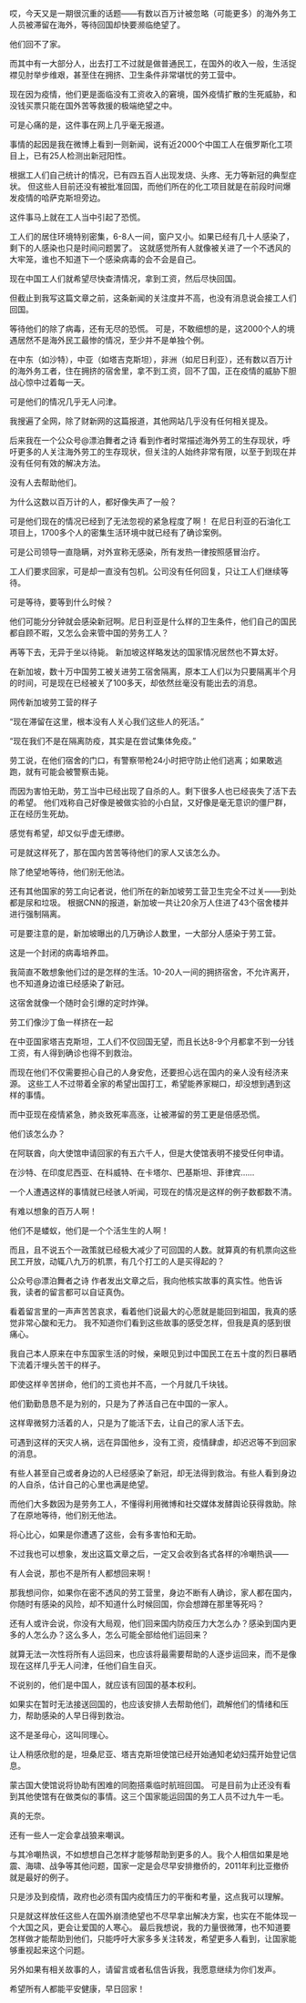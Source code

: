 哎，今天又是一期很沉重的话题——有数以百万计被忽略（可能更多）的海外务工人员被滞留在海外，等待回国却快要濒临绝望了。

他们回不了家。

而其中有一大部分人，出去打工不过就是做普通民工，在国外的收入一般，生活捉襟见肘举步维艰，甚至住在拥挤、卫生条件非常堪忧的劳工营中。

现在因为疫情，他们更是面临没有工资收入的窘境，国外疫情扩散的生死威胁，和没钱买票只能在国外苦等救援的极端绝望之中。

可是心痛的是，这件事在网上几乎毫无报道。

事情的起因是我在微博上看到一则新闻，说有近2000个中国工人在俄罗斯化工项目上，已有25人检测出新冠阳性。

根据工人们自己统计的情况，已有四五百人出现发烧、头疼、无力等新冠的典型症状。 但这些人目前还没有被批准回国，而他们所在的化工项目就是在前段时间爆发疫情的哈萨克斯坦旁边。

这件事马上就在工人当中引起了恐慌。

工人们的居住环境特别密集，6-8人一间，窗户又小。如果已经有几十人感染了，剩下的人感染也只是时间问题罢了。 这就感觉所有人就像被关进了一个不透风的大牢笼，谁也不知道下一个感染病毒的会不会是自己。

现在中国工人们就希望尽快查清情况，拿到工资，然后尽快回国。

但截止到我写这篇文章之前，这条新闻的关注度并不高，也没有消息说会接工人们回国。

等待他们的除了病毒，还有无尽的恐慌。 可是，不敢细想的是，这2000个人的境遇居然不是海外民工最惨的情况，至少并不是单独个例。

在中东（如沙特），中亚（如塔吉克斯坦），非洲（如尼日利亚），还有数以百万计的海外务工者，住在拥挤的宿舍里，拿不到工资，回不了国，正在疫情的威胁下胆战心惊中过着每一天。

可是他们的情况几乎无人问津。

我搜遍了全网，除了财新网的这篇报道，其他网站几乎没有任何相关提及。

后来我在一个公众号@漂泊舞者之诗 看到作者时常描述海外劳工的生存现状，呼吁更多的人关注海外劳工的生存现状，但关注的人始终非常有限，以至于到现在并没有任何有效的解决方法。

没有人去帮助他们。

为什么这数以百万计的人，都好像失声了一般？

可是他们现在的情况已经到了无法忽视的紧急程度了啊！ 在尼日利亚的石油化工项目上，1700多个人的密集生活环境中就已经有了确诊案例。

可是公司领导一直隐瞒，对外宣称无感染，所有发热一律按照感冒治疗。

工人们要求回家，可是却一直没有包机。公司没有任何回复，只让工人们继续等待。

可是等待，要等到什么时候？

他们可能分分钟就会感染新冠啊。尼日利亚是什么样的卫生条件，他们自己的国民都自顾不暇，又怎么会来管中国的劳务工人？

再等下去，无异于坐以待毙。 新加坡这样略发达的国家情况居然也不算太好。

在新加坡，数十万中国劳工被关进劳工宿舍隔离，原本工人们以为只要隔离半个月的时间，可是现在已经被关了100多天，却依然丝毫没有能出去的消息。

网传新加坡劳工营的样子

“现在滞留在这里，根本没有人关心我们这些人的死活。”

“现在我们不是在隔离防疫，其实是在尝试集体免疫。”

劳工说，在他们宿舍的门口，有警察带枪24小时把守防止他们逃离；如果敢逃跑，就有可能会被警察击毙。

而因为害怕无助，劳工当中已经出现了自杀的人。剩下很多人也已经丧失了活下去的希望。 他们戏称自己好像是被做实验的小白鼠，又好像是毫无意识的僵尸群，正在经历生死劫。

感觉有希望，却又似乎虚无缥缈。

可是就这样死了，那在国内苦苦等待他们的家人又该怎么办。

除了绝望地等待，他们别无他法。

还有其他国家的劳工向记者说，他们所在的新加坡劳工营卫生完全不过关——到处都是尿和垃圾。 根据CNN的报道，新加坡一共让20余万人住进了43个宿舍楼并进行强制隔离。

可是要注意的是，新加坡曝出的几万确诊人数里，一大部分人感染于劳工营。

这是一个封闭的病毒培养皿。

我简直不敢想象他们过的是怎样的生活。10-20人一间的拥挤宿舍，不允许离开，也不知道身边谁已经感染了新冠。

这宿舍就像一个随时会引爆的定时炸弹。

劳工们像沙丁鱼一样挤在一起

在中亚国家塔吉克斯坦，工人们不仅回国无望，而且长达8-9个月都拿不到一分钱工资，有人得到确诊也得不到救治。

而现在他们不仅需要担心自己的人身安危，还要担心远在国内的亲人没有经济来源。 这些工人不过带着全家的希望出国打工，希望能养家糊口，却没想到遇到这样的事情。

而中亚现在疫情紧急，肺炎致死率高涨，让被滞留的劳工更是倍感恐慌。

他们该怎么办？

在阿联酋，向大使馆申请回家的有五六千人，但是大使馆表明不接受任何申请。

在沙特、在印度尼西亚、在科威特、在卡塔尔、巴基斯坦、菲律宾……

一个人遭遇这样的事情就已经骇人听闻，可现在的情况是这样的例子数都数不清。

有难以想象的百万人啊！

他们不是蝼蚁，他们是一个个活生生的人啊！

而且，且不说五个一政策就已经极大减少了可回国的人数。就算真的有机票向这些民工开放，动辄八九万的机票，有几个打工的人是买得起的？ 

公众号@漂泊舞者之诗 作者发出文章之后，我向他核实故事的真实性。他告诉我，读者的留言都可以自证真伪。

看着留言里的一声声苦苦哀求，看着他们说最大的心愿就是能回到祖国，我真的感觉非常心酸和无力。  我不知道你们看到这些故事的感受怎样，但我是真的感到很痛心。

我自己本人原来在中东国家生活的时候，亲眼见到过中国民工在五十度的烈日暴晒下流着汗埋头苦干的样子。

即使这样辛苦拼命，他们的工资也并不高，一个月就几千块钱。

他们勤勤恳恳不是为别的，只是为了养活自己在中国的一家人。

这样卑微努力活着的人，只是为了能活下去，让自己的家人活下去。

可遇到这样的天灾人祸，远在异国他乡，没有工资，疫情肆虐，却迟迟等不到回家的消息。

有些人甚至自己或者身边的人已经感染了新冠，却无法得到救治。有些人看到身边的人自杀，估计自己的心里也满是绝望。

而他们大多数因为是劳务工人，不懂得利用微博和社交媒体发酵舆论获得救助。除了在原地等待，他们别无他法。

将心比心，如果是你遭遇了这些，会有多害怕和无助。

 

不过我也可以想象，发出这篇文章之后，一定又会收到各式各样的冷嘲热讽——

有人会说，那也不是所有人都想回来啊！

那我想问你，如果你在密不透风的劳工营里，身边不断有人确诊，家人都在国内，你随时有感染的风险，却不知道什么时候回国，你会想蹲在那里等死吗？

还有人或许会说，你没有大局观，他们回来国内防疫压力大怎么办？感染到国内更多的人怎么办？这么多人，怎么可能全部给他们运回来？

就算无法一次性将所有人运回来，也应该将最需要帮助的人逐步运回来，而不是像现在这样几乎无人问津，任他们自生自灭。

不说别的，他们是中国人，就应该有回国的基本权利。

如果实在暂时无法接送回国的，也应该安排人去帮助他们，疏解他们的情绪和压力，帮助感染的人早日得到救治。

这不是圣母心，这叫同理心。

让人稍感欣慰的是，坦桑尼亚、塔吉克斯坦使馆已经开始通知老幼妇孺开始登记信息。 

蒙古国大使馆说将协助有困难的同胞搭乘临时航班回国。 可是目前为止还没有看到其他使馆有在做类似的事情。这三个国家能运回国的务工人员不过九牛一毛。

真的无奈。

还有一些人一定会拿战狼来嘲讽。

与其冷嘲热讽，不如想想自己怎样才能够帮助到更多的人。我个人相信如果是地震、海啸、战争等其他问题，国家一定是会尽早安排撤侨的，2011年利比亚撤侨就是最好的例子。

只是涉及到疫情，政府也必须有国内疫情压力的平衡和考量，这点我可以理解。

只是就这样放任这些人在国外崩溃绝望也不尽早拿出解决方案，也实在不能体现一个大国之风，更会让爱国的人寒心。 最后我想说，我的力量很微薄，也不知道要怎样做才能帮助到他们，只能呼吁大家多多关注转发，希望更多人看到，让国家能够重视起来这个问题。

另外如果有相关故事的人，请留言或者私信告诉我，我愿意继续为你们发声。

希望所有人都能平安健康，早日回家！


